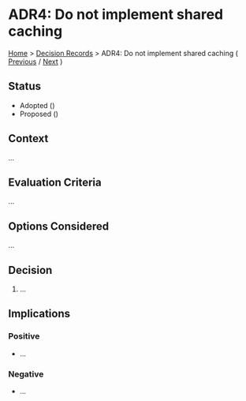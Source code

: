 # ADR4: Do not implement shared caching

[Home](../README.md) > [Decision Records](../README.md#decision-records) > ADR4: Do not implement shared caching ( [Previous](./adr3-use-hybrid-technology-for-mobile-app.md) / [Next](./adr5-use-geo-replication.md) )

## Status

* Adopted ()
* Proposed ()

## Context

...

## Evaluation Criteria

...

## Options Considered

...

## Decision

1. ...

## Implications

### Positive

* ...

### Negative

* ...

